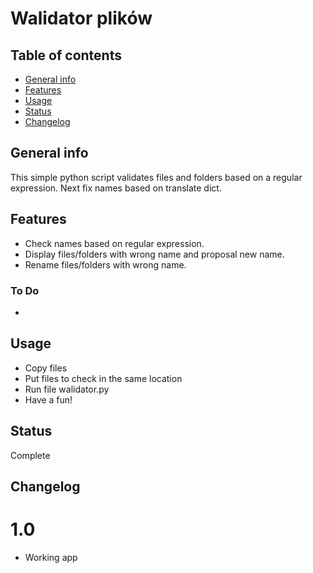 # Walidator plików

## Table of contents
* [General info](#general-info)
* [Features](#features)
* [Usage](#usage)
* [Status](#status)
* [Changelog](#changelog)


## General info
This simple python script validates files and folders based on a regular expression. Next fix names based on translate dict.
	
## Features
* Check names based on regular expression.
* Display files/folders with wrong name and proposal new name.
* Rename files/folders with wrong name.


### To Do
* 
	
## Usage
* Copy files
* Put files to check in the same location
* Run file walidator.py
* Have a fun!

## Status
Complete

## Changelog
# 1.0
* Working app
